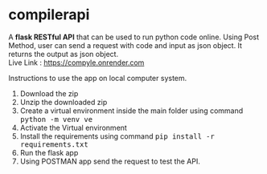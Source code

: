 # compilerapi
A **flask RESTful API** that can be used to run python code online.
Using Post Method, user can send a request with code and input as json object. It returns the output as json object. 
<br>
Live Link : https://compyle.onrender.com

Instructions to use the app on local computer system. 
<ol>
  <li>Download the zip</li>
  <li>Unzip the downloaded zip</li>
  <li>Create a virtual environment inside the main folder using command <kbd>python -m venv ve</kbd></li>
    <li>Activate the Virtual environment</li>
    <li>Install the requirements using command <kbd>pip install -r requirements.txt</kbd></li>
    <li>Run the flask app</li>
    <li>Using POSTMAN app send the request to test the API. </li>
</ol>
